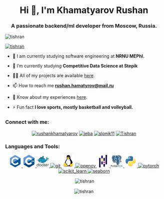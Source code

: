 <h1 align="center">Hi 👋, I'm Khamatyarov Rushan</h1>
<h3 align="center">A passionate backend/ml developer from Moscow, Russia.</h3>

<p align="left"> <img src="https://komarev.com/ghpvc/?username=Tishran&label=Profile%20views&color=0e75b6&style=flat" alt="tishran" /> </p>

<p align="left"> <a href="https://github.com/ryo-ma/github-profile-trophy"><img src="https://github-profile-trophy.vercel.app/?username=tishran" alt="tishran" /></a> </p>

- 🔭 I am currently studying software engineering at **NRNU MEPhI.**

- 🌱 I’m currently studying **Competitive Data Science at Stepik**

- 👨‍💻 All of my projects are available [here](https://github.com/Tishran?tab=repositories).

- 📫 How to reach me **rushan.hamatyrov@mail.ru**

- 📄 Know about my experiences [here](https://drive.google.com/file/d/162eoafFhJQjJP-td3MJFRZuhzt2noZor/view?usp=sharing).

- ⚡ Fun fact **I love sports, mostly basketball and volleyball.**

<h3 align="left">Connect with me:</h3>
<p align="center">
<a href="https://kaggle.com/rushankhamatyarov" target="blank"><img align="center" src="https://img.shields.io/badge/Kaggle-blue?style=for-the-badge&logo=Kaggle" alt="rushankhamatyarov"/></a>
<a href="https://coderun.yandex.ru/profile" target="blank"><img align="center" src="https://img.shields.io/badge/Coderun-black?style=for-the-badge&logo=Coderun" alt="jeba"/></a>
<a href="https://codeforces.com/profile/slonik11" target="blank"><img align="center" src="https://img.shields.io/badge/Codeforces-white?style=for-the-badge&logo=codeforces" alt="slonik11"/></a>
<a href="https://www.leetcode.com/Tishran" target="blank"><img align="center" src="https://img.shields.io/badge/Leetcode-black?style=for-the-badge&logo=leetcode" alt="Tishran"/></a>
</p>

<h3 align="left">Languages and Tools:</h3>
<p align="center"> <a href="https://www.cprogramming.com/" target="_blank" rel="noreferrer"> <img src="https://raw.githubusercontent.com/devicons/devicon/master/icons/c/c-original.svg" alt="c" width="40" height="40"/> </a> <a href="https://www.w3schools.com/cpp/" target="_blank" rel="noreferrer"> <img src="https://raw.githubusercontent.com/devicons/devicon/master/icons/cplusplus/cplusplus-original.svg" alt="cplusplus" width="40" height="40"/> </a> <a href="https://www.docker.com/" target="_blank" rel="noreferrer"> <img src="https://raw.githubusercontent.com/devicons/devicon/master/icons/docker/docker-original-wordmark.svg" alt="docker" width="40" height="40"/> </a> <a href="https://git-scm.com/" target="_blank" rel="noreferrer"> <img src="https://www.vectorlogo.zone/logos/git-scm/git-scm-icon.svg" alt="git" width="40" height="40"/> </a> <a href="https://www.linux.org/" target="_blank" rel="noreferrer"> <img src="https://raw.githubusercontent.com/devicons/devicon/master/icons/linux/linux-original.svg" alt="linux" width="40" height="40"/> </a> <a href="https://opencv.org/" target="_blank" rel="noreferrer"> <img src="https://www.vectorlogo.zone/logos/opencv/opencv-icon.svg" alt="opencv" width="40" height="40"/> </a> <a href="https://pandas.pydata.org/" target="_blank" rel="noreferrer"> <img src="https://raw.githubusercontent.com/devicons/devicon/2ae2a900d2f041da66e950e4d48052658d850630/icons/pandas/pandas-original.svg" alt="pandas" width="40" height="40"/> </a> <a href="https://www.postgresql.org" target="_blank" rel="noreferrer"> <img src="https://raw.githubusercontent.com/devicons/devicon/master/icons/postgresql/postgresql-original-wordmark.svg" alt="postgresql" width="40" height="40"/> </a> <a href="https://www.python.org" target="_blank" rel="noreferrer"> <img src="https://raw.githubusercontent.com/devicons/devicon/master/icons/python/python-original.svg" alt="python" width="40" height="40"/> </a> <a href="https://pytorch.org/" target="_blank" rel="noreferrer"> <img src="https://www.vectorlogo.zone/logos/pytorch/pytorch-icon.svg" alt="pytorch" width="40" height="40"/> </a> <a href="https://scikit-learn.org/" target="_blank" rel="noreferrer"> <img src="https://upload.wikimedia.org/wikipedia/commons/0/05/Scikit_learn_logo_small.svg" alt="scikit_learn" width="40" height="40"/> </a> <a href="https://seaborn.pydata.org/" target="_blank" rel="noreferrer"> <img src="https://seaborn.pydata.org/_images/logo-mark-lightbg.svg" alt="seaborn" width="40" height="40"/> </a> </p>


<p align="center">&nbsp;<img align="center" src="https://github-readme-stats.vercel.app/api?username=tishran&show_icons=true&locale=en" alt="tishran" /></p>
<p align="center"><img align="center" src="https://github-readme-streak-stats.herokuapp.com/?user=tishran&" alt="tishran" /></p>

